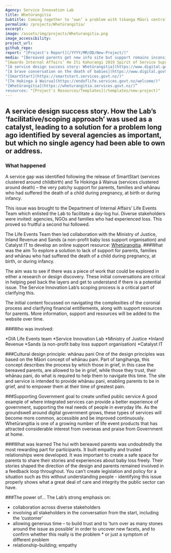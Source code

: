 ```yaml
---
Agency: Service Innovation Lab
title: Whetūrangitia
Subtitle: Coming together to ‘own’ a problem with tikanga Māori central to the solution
permalink: /projects/Whetūrangitia/
excerpt:
image: /assets/img/projects/Wheturangitia.png
image_accessibility:
project_url:
github_repo:
report: "[Project's Report](/YYYY/MM/DD/New-Project/)"
media: "[Bereaved parents get new info site but support remains inconsistent](https://www.stuff.co.nz/national/health/115880944/bereaved-parents-get-new-info-site-but-support-remains-inconsistent)"
“[Awards Internal Affairs’ He Iti Kahurangi 2019 Spirit of Service Supreme Award]”
"[A service design success story: Whetūrangitia](https://www.digital.govt.nz/blog/a-service-design-success-story-wheturangitia/)"
"[A brave conversation on the death of babies](https://www.digital.govt.nz/blog/a-brave-conversation-on-the-death-of-babies/)"
"[SmartStart](https://smartstart.services.govt.nz/)"
"[Te Hokinga ā Wairua](https://endoflife.services.govt.nz/welcome/)"
"[Whetūrangitia](https://wheturangitia.services.govt.nz/)”
resources: "[Project's Resources/Templates](/templates/new-project)"
---
```

## A service design success story. How the Lab’s ‘facilitative/scoping approach’ was used as a catalyst, leading to a solution for a problem long ago identified by several agencies as important, but which no single agency had been able to own or address.

### What happened  

A service gap was identified following the release of SmartStart (services clustered around childbirth) and Te Hokinga ā Wairua (services clustered around death) – the very patchy support for parents, families and whānau who had suffered the death of a child during pregnancy, at birth or during infancy.

This issue was brought to the Department of Internal Affairs’ Life Events Team which enlisted the Lab to facilitate a day-log hui. Diverse stakeholders were invited: agencies, NGOs and families who had experienced loss. This proved so fruitful a second hui followed.

The Life Events Team then led collaboration with the Ministry of Justice, Inland Revenue and Sands (a non-profit baby loss support organisation) and Catalyst IT to develop an online support resource: [Whetūrangitia](https://wheturangitia.services.govt.nz/).
###What was the aim
To explore a solution to lack of support for parents, families and whānau who had suffered the death of a child during pregnancy, at birth, or during infancy.

The aim was to see if there was a piece of work that could be explored in either a research or design discovery. These initial conversations are critical in helping peel back the layers and get to understand if there is a potential issue. The Service Innovation Lab’s scoping process is a critical part of clarifying this.

The initial content focussed on navigating the complexities of the coronial process and clarifying financial entitlements, along with support resources for parents. More information, support and resources will be added to the website over time.

###Who was involved:

*DIA Life Events team
*Service Innovation Lab
*Ministry of Justice
*Inland Revenue
*Sands (a non-profit baby loss support organisation)
*Catalyst IT

###Cultural design principle: whānau pani
One of the design principles was based on the Māori concept of whānau pani. Part of tangihanga, this concept describes the process by which those in grief, in this case the bereaved parents, are allowed to be in grief, while those they trust, their whānau pani, do what is required to help them to navigate this time. The site and service is intended to provide whānau pani, enabling parents to be in grief, and to empower them at their time of greatest pain.

###Supporting Government goal to create unified public service
A good example of where integrated services can provide a better experience of government, supporting the real needs of people in everyday life. As the groundswell around digital government grows, these types of services will become more common, accessible and be improved continuously. Whetūrangitia is one of a growing number of life event products that has attracted considerable interest from overseas and praise from Government at home.

###What was learned
The hui with bereaved parents was undoubtedly the most rewarding part for participants. It built empathy and trusted relationships were developed. It was important to create a safe space for parents to share their stories and experiences about baby loss freely. Their stories shaped the direction of the design and parents remained involved in a feedback loop throughout.
You can’t create legislation and policy for a situation such as this without understanding people - identifying this issue properly shows what a great deal of care and integrity the public sector can have. 

###The power of…
The Lab’s strong emphasis on:
* collaboration across diverse stakeholders
* involving all stakeholders in the conversation from the start, including the ‘customer’
* allowing generous time – to build trust and to ‘turn over as many stones around the issue as possible’ in order to uncover new facets, and to confirm whether this really is the problem * or just a symptom of different problem
* relationship-building; empathy

